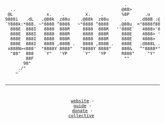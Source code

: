 <div align="center">
<pre>
                                              .                            
  ..                                         @88>                          
 @L             x.    .        x.    .       %8P      .u    .              
9888i   .dL   .@88k  z88u    .@88k  z88u      .     .d88B :@8c       .u    
`Y888k:*888. ~"8888 ^8888   ~"8888 ^8888    .@88u  ="8888f8888r   ud8888.  
  888E  888I   8888  888R     8888  888R   ''888E`   4888>'88"  :888'8888. 
  888E  888I   8888  888R     8888  888R     888E    4888> '    d888 '88%" 
  888E  888I   8888  888R     8888  888R     888E    4888>      8888.+"    
  888E  888I   8888 ,888B .   8888 ,888B .   888E   .d888L .+   8888L      
 x888N><888'  "8888Y 8888"   "8888Y 8888"    888&   ^"8888*"    '8888c. .+ 
  "88"  888    `Y"   'YP      `Y"   'YP      R888"     "Y"       "88888%   
        88F                                   ""                   "YP'    
       98"                                                                 
     ./"                                                                   
    ~`                                                                     
   
--------------------------------------------------------------------

<a href="https://yuuire.com/">website</a> - <a href="https://guide.yuuire.com/">guide</a> - <a href="https://liberapay.com/yuuire/donate">donate</a> - <a href="https://yuu.one/">collective</a>
</pre>
</div>

